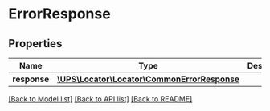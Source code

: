 # ErrorResponse

## Properties
Name | Type | Description | Notes
------------ | ------------- | ------------- | -------------
**response** | [**\UPS\Locator\Locator\CommonErrorResponse**](CommonErrorResponse.md) |  | [optional] 

[[Back to Model list]](../../README.md#documentation-for-models) [[Back to API list]](../../README.md#documentation-for-api-endpoints) [[Back to README]](../../README.md)

